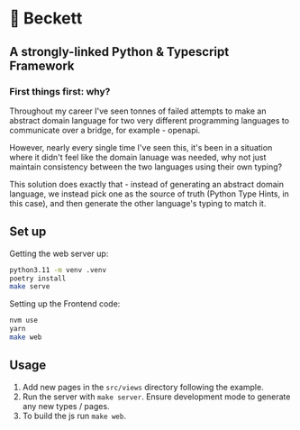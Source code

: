 # 💫 Beckett

## A strongly-linked Python & Typescript Framework

### First things first: why?

Throughout my career I've seen tonnes of failed attempts to make an abstract domain language for
two very different programming languages to communicate over a bridge, for example - openapi.

However, nearly every single time I've seen this, it's been in a situation where it didn't feel like
the domain lanuage was needed, why not just maintain consistency between the two languages using their own
typing?

This solution does exactly that - instead of generating an abstract domain language, we instead pick one as the
source of truth (Python Type Hints, in this case), and then generate the other language's typing to match it.

## Set up

Getting the web server up:

```bash
python3.11 -m venv .venv
poetry install
make serve
```

Setting up the Frontend code:

```bash
nvm use
yarn
make web
```

## Usage

1. Add new pages in the `src/views` directory following the example.
2. Run the server with `make server`. Ensure development mode to generate any new types / pages.
3. To build the js run `make web`.
